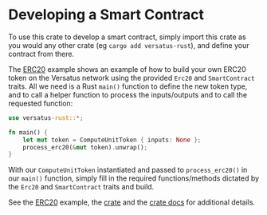 # Developing a Smart Contract

To use this crate to develop a smart contract, simply import this crate as you would any other crate (eg `cargo add versatus-rust`), and define your contract from there.

The [ERC20](examples/erc20.rs) example shows an example of how to build your own ERC20 token on the Versatus network using the provided `Erc20` and `SmartContract` traits. All we need is a Rust `main()` function to define the new token type, and to call a helper function to process the inputs/outputs and to call the requested function:

```rust
use versatus-rust::*;

fn main() {
    let mut token = ComputeUnitToken { inputs: None };
    process_erc20(&mut token).unwrap();
}
```

With our `ComputeUnitToken` instantiated and passed to `process_erc20()` in our `main()` function, simply fill in the required functions/methods dictated by the `Erc20` and `SmartContract` traits and build.
 
See the [ERC20](examples/erc20.rs) example, the [crate](https://crates.io/crates/versatus-rust/) and the [crate docs](https://docs.rs/versatus-rust/latest/versatus_rust/) for additional details.
